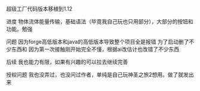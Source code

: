 超级工厂代码版本移植到1.12

进度
物体流体能量传输，基础语法（毕竟我自己玩也只用部分），大部分的按钮和功能。勉强

问题
因为forge高低版本和java的高低版本导致整个项目全是报错 为了启动删了不少东西和 
因为第一次接触刚开始完全不懂，根据ai改估计也改错了不少东西

后续
我也能力有限，如果有兴趣的可以拉去继续完善

授权问题
我也没弄过，也没问过作者，单纯是自己玩神圣之旅2想用。做了就发出来
